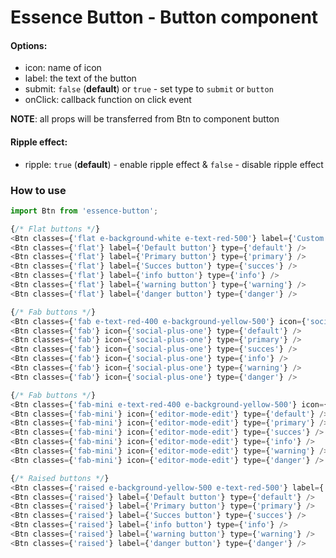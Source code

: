 # Essence Button - Button component

#### Options:
- icon: name of icon
- label: the text of the button
- submit: `false` (**default**) or `true` - set type to `submit` or `button`
- onClick: callback function on click event

**NOTE**: all props will be transferred from Btn to component button

#### Ripple effect:
- ripple: `true` (**default**) - enable ripple effect & `false` - disable ripple effect

### How to use
```js
import Btn from 'essence-button';

{/* Flat buttons */}
<Btn classes={'flat e-background-white e-text-red-500'} label={'Custom button'} />
<Btn classes={'flat'} label={'Default button'} type={'default'} />
<Btn classes={'flat'} label={'Primary button'} type={'primary'} />
<Btn classes={'flat'} label={'Succes button'} type={'succes'} />
<Btn classes={'flat'} label={'info button'} type={'info'} />
<Btn classes={'flat'} label={'warning button'} type={'warning'} />
<Btn classes={'flat'} label={'danger button'} type={'danger'} />

{/* Fab buttons */}
<Btn classes={'fab e-text-red-400 e-background-yellow-500'} icon={'social-plus-one'} type={'default'} />
<Btn classes={'fab'} icon={'social-plus-one'} type={'default'} />
<Btn classes={'fab'} icon={'social-plus-one'} type={'primary'} />
<Btn classes={'fab'} icon={'social-plus-one'} type={'succes'} />
<Btn classes={'fab'} icon={'social-plus-one'} type={'info'} />
<Btn classes={'fab'} icon={'social-plus-one'} type={'warning'} />
<Btn classes={'fab'} icon={'social-plus-one'} type={'danger'} />

{/* Fab buttons */}
<Btn classes={'fab-mini e-text-red-400 e-background-yellow-500'} icon={'editor-mode-edit'} type={'default'} />
<Btn classes={'fab-mini'} icon={'editor-mode-edit'} type={'default'} />
<Btn classes={'fab-mini'} icon={'editor-mode-edit'} type={'primary'} />
<Btn classes={'fab-mini'} icon={'editor-mode-edit'} type={'succes'} />
<Btn classes={'fab-mini'} icon={'editor-mode-edit'} type={'info'} />
<Btn classes={'fab-mini'} icon={'editor-mode-edit'} type={'warning'} />
<Btn classes={'fab-mini'} icon={'editor-mode-edit'} type={'danger'} />

{/* Raised buttons */}
<Btn classes={'raised e-background-yellow-500 e-text-red-500'} label={'Custom button'} type={'default'} />
<Btn classes={'raised'} label={'Default button'} type={'default'} />
<Btn classes={'raised'} label={'Primary button'} type={'primary'} />
<Btn classes={'raised'} label={'Succes button'} type={'succes'} />
<Btn classes={'raised'} label={'info button'} type={'info'} />
<Btn classes={'raised'} label={'warning button'} type={'warning'} />
<Btn classes={'raised'} label={'danger button'} type={'danger'} />
```